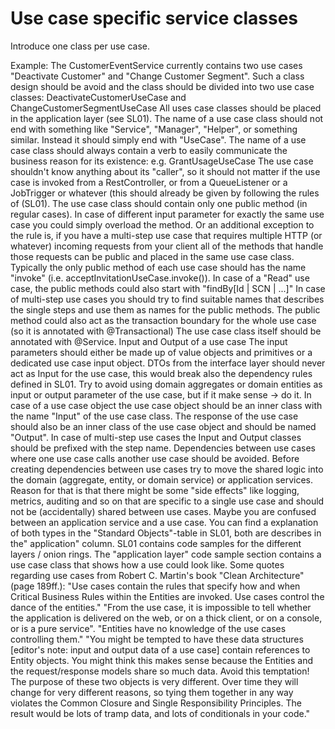 # Use case specific service classes

Introduce one class per use case.

Example: The CustomerEventService currently contains two use cases "Deactivate Customer" and "Change Customer Segment".  Such a class design should be avoid and the class should be divided into two use case classes: DeactivateCustomerUseCase and ChangeCustomerSegmentUseCase
All uses case classes should be placed in the application layer (see SL01).
The name of a use case class should not end with something like "Service", "Manager", "Helper", or something similar. Instead it should simply end with "UseCase".
The name of a use case class should always contain a verb to easily communicate the business reason for its existence: e.g. GrantUsageUseCase
The use case shouldn't know anything about its "caller", so it should not matter if the use case is invoked from a RestController, or from a QueueListener or a JobTrigger or whatever (this should already be given by following the rules of (SL01).
The use case class should contain only one public method (in regular cases). In case of different input parameter for exactly the same use case you could simply overload the method. Or an additional exception to the rule is, if you have a multi-step use case that requires multiple HTTP (or whatever) incoming requests from your client all of the methods that handle those requests can be public and placed in the same use case class.
Typically the only public method of each use case should has the name "invoke" (i.e. acceptInvitationUseCase.invoke()).
In case of a "Read" use case, the public methods could also start with "findBy[Id | SCN | ...]"
In case of multi-step use cases you should try to find suitable names that describes the single steps and use them as names for the public methods.
The public method could also act as the transaction boundary for the whole use case (so it is annotated with @Transactional)
The use case class itself should be annotated with @Service.
Input and Output of a use case
The input parameters should either be made up of value objects and primitives or a dedicated use case input object. DTOs from the interface layer should never act as Input for the use case, this would break also the dependency rules defined in SL01.
Try to avoid using domain aggregates or domain entities as input or output parameter of the use case, but if it make sense → do it.
In case of a use case object the use case object should be an inner class with the name "Input" of the use case class. The response of the use case should also be an inner class of the use case object and should be named "Output". In case of multi-step use cases the Input and Output classes should be prefixed with the step name.
Dependencies between use cases where one use case calls another use case should be avoided. Before creating dependencies between use cases try to move the shared logic into the domain (aggregate, entity, or domain service) or application services. Reason for that is that there might be some "side effects" like logging, metrics, auditing and so on that are specific to a single use case and should not be (accidentally) shared between use cases.
Maybe you are confused between an application service and a use case. You can find a explanation of both types in the "Standard Objects"-table in SL01, both are describes in the" application" column.
SL01 contains code samples for the different layers / onion rings. The "application layer" code sample section contains a use case class that shows how a use could look like.
Some quotes regarding use cases from Robert C. Martin's book "Clean Architecture" (page 189ff.):
"Use cases contain the rules that specify how and when Critical Business Rules within the Entities are invoked. Use cases control the dance of the entities."
"From the use case, it is impossible to tell whether the application is delivered on the web, or on a thick client, or on a console, or is a pure service".
"Entities have no knowledge of the use cases controlling them."
"You might be tempted to have these data structures [editor's note: input and output data of a use case] contain references to Entity objects. You might think this makes sense because the Entities and the request/response models share so much data. Avoid this temptation! The purpose of these two objects is very different. Over time they will change for very different reasons, so tying them together in any way violates the Common Closure and Single Responsibility Principles. The result would be lots of tramp data, and lots of conditionals in your code."
